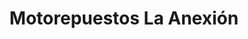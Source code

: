 ---
title: "Motorepuestos La Anexión"
url: /nicoya/motorepuestos-la-anexion/
shop: Autowerkstatt
---